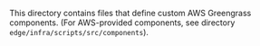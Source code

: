 This directory contains files that define custom AWS Greengrass components. (For AWS-provided components, see directory `edge/infra/scripts/src/components`).